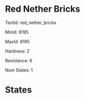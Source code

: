 # Red Nether Bricks

TextId: red_nether_bricks

MinId: 8195

MaxId: 8195

Hardness: 2

Resistance: 6


Num States: 1

# States
```

```
